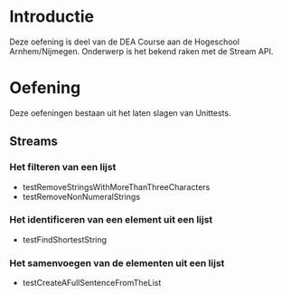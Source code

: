 # Introductie

Deze oefening is deel van de DEA Course aan de Hogeschool Arnhem/Nijmegen. 
Onderwerp is het bekend raken met de Stream API.

# Oefening

Deze oefeningen bestaan uit het laten slagen van Unittests. 

## Streams

### Het filteren van een lijst
 * testRemoveStringsWithMoreThanThreeCharacters
 * testRemoveNonNumeralStrings


### Het identificeren van een element uit een lijst
 * testFindShortestString

### Het samenvoegen van de elementen uit een lijst
 * testCreateAFullSentenceFromTheList
